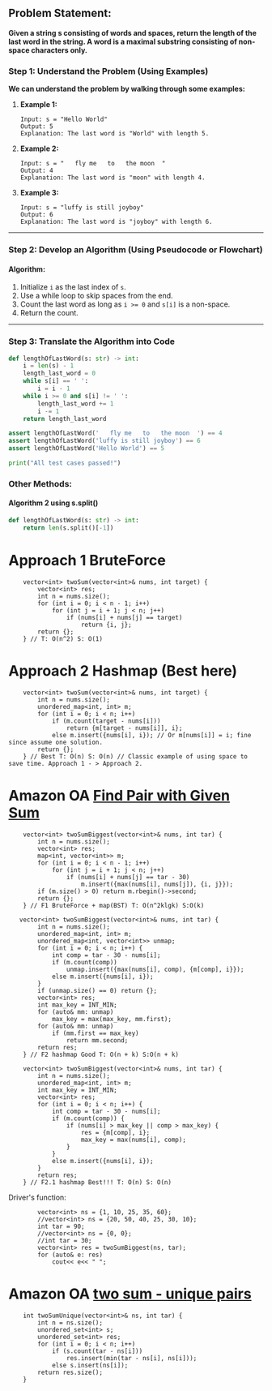 ## Problem Statement:
**Given a string s consisting of words and spaces, return the length of the last word in the string. A word is a maximal substring consisting of non-space characters only.**


### Step 1: Understand the Problem (Using Examples)
**We can understand the problem by walking through some examples:**

1. **Example 1:**
   ```plaintext
   Input: s = "Hello World"
   Output: 5
   Explanation: The last word is "World" with length 5.
   ```

2. **Example 2:**
   ```plaintext
   Input: s = "   fly me   to   the moon  "
   Output: 4
   Explanation: The last word is "moon" with length 4.
   ```

3. **Example 3:**
   ```plaintext
   Input: s = "luffy is still joyboy"
   Output: 6
   Explanation: The last word is "joyboy" with length 6.
   ```

---

### Step 2: Develop an Algorithm (Using Pseudocode or Flowchart)

#### Algorithm:
1. Initialize `i` as the last index of `s`.
2. Use a while loop to skip spaces from the end.
3. Count the last word as long as `i >= 0` and `s[i]` is a non-space.
4. Return the count.

---

### Step 3: Translate the Algorithm into Code
```python
def lengthOfLastWord(s: str) -> int:
    i = len(s) - 1
    length_last_word = 0
    while s[i] == ' ':
        i = i - 1
    while i >= 0 and s[i] != ' ':
        length_last_word += 1
        i -= 1
    return length_last_word

assert lengthOfLastWord('   fly me   to   the moon  ') == 4
assert lengthOfLastWord('luffy is still joyboy') == 6
assert lengthOfLastWord('Hello World') == 5

print("All test cases passed!")
```

### Other Methods: 
#### Algorithm 2 using s.split()
```python
def lengthOfLastWord(s: str) -> int:
    return len(s.split()[-1])
```







# Approach 1 BruteForce 
```
    vector<int> twoSum(vector<int>& nums, int target) {
        vector<int> res;
        int n = nums.size();
        for (int i = 0; i < n - 1; i++)
            for (int j = i + 1; j < n; j++)
                if (nums[i] + nums[j] == target)
                    return {i, j};
        return {};
    } // T: O(n^2) S: O(1)
```

# Approach 2 Hashmap (Best here)
```
    vector<int> twoSum(vector<int>& nums, int target) {
        int n = nums.size();
        unordered_map<int, int> m;
        for (int i = 0; i < n; i++)
            if (m.count(target - nums[i])) 
                return {m[target - nums[i]], i};
            else m.insert({nums[i], i}); // Or m[nums[i]] = i; fine since assume one solution.
        return {};
    } // Best T: O(n) S: O(n) // Classic example of using space to save time. Approach 1 - > Approach 2.
```

# Amazon OA [Find Pair with Given Sum](https://leetcode.com/discuss/interview-question/356960)
```
    vector<int> twoSumBiggest(vector<int>& nums, int tar) {
        int n = nums.size();
        vector<int> res;
        map<int, vector<int>> m;
        for (int i = 0; i < n - 1; i++)
            for (int j = i + 1; j < n; j++)
                if (nums[i] + nums[j] == tar - 30)
                    m.insert({max(nums[i], nums[j]), {i, j}});
        if (m.size() > 0) return m.rbegin()->second;
        return {};
    } // F1 BruteForce + map(BST) T: O(n^2klgk) S:O(k)
```
```
   vector<int> twoSumBiggest(vector<int>& nums, int tar) {
        int n = nums.size();
        unordered_map<int, int> m;
        unordered_map<int, vector<int>> unmap;
        for (int i = 0; i < n; i++) {
            int comp = tar - 30 - nums[i];
            if (m.count(comp))
                unmap.insert({max(nums[i], comp), {m[comp], i}});
            else m.insert({nums[i], i});
        }
        if (unmap.size() == 0) return {};
        vector<int> res;
        int max_key = INT_MIN;
        for (auto& mm: unmap)
            max_key = max(max_key, mm.first);
        for (auto& mm: unmap)
            if (mm.first == max_key)
                return mm.second;
        return res;
    } // F2 hashmap Good T: O(n + k) S:O(n + k)
```
```
    vector<int> twoSumBiggest(vector<int>& nums, int tar) {
        int n = nums.size();
        unordered_map<int, int> m;
        int max_key = INT_MIN;
        vector<int> res;
        for (int i = 0; i < n; i++) {
            int comp = tar - 30 - nums[i];
            if (m.count(comp)) {
                if (nums[i] > max_key || comp > max_key) {
                    res = {m[comp], i};
                    max_key = max(nums[i], comp);
                }
            }
            else m.insert({nums[i], i});
        }
        return res;
    } // F2.1 hashmap Best!!! T: O(n) S: O(n)
```
Driver's function:
```
        vector<int> ns = {1, 10, 25, 35, 60};
        //vector<int> ns = {20, 50, 40, 25, 30, 10};
        int tar = 90;
        //vector<int> ns = {0, 0};
        //int tar = 30;
        vector<int> res = twoSumBiggest(ns, tar);
        for (auto& e: res)
            cout<< e<< " ";
```

# Amazon OA [two sum - unique pairs](https://leetcode.com/discuss/interview-question/372434)
```
    int twoSumUnique(vector<int>& ns, int tar) {
        int n = ns.size();
        unordered_set<int> s;
        unordered_set<int> res;
        for (int i = 0; i < n; i++)
            if (s.count(tar - ns[i]))
                res.insert(min(tar - ns[i], ns[i]));
            else s.insert(ns[i]);
        return res.size();
    }
```

